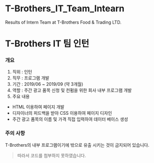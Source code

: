 # T-Brothers_IT_Team_Intearn
Results of Intern Team at T-Brothers Food & Trading LTD.

# T-Brothers IT 팀 인턴
### 개요
1. 직위 : 인턴
2. 직무 : 프로그램 개발
3. 기간 : 2019/06 ~ 2019/09 (약 3개월)
4. 역할 : 주간 광고 품목 신청 및 컨펌을 위한 회사 내부 프로그램 개발
5. 주요 내용
- HTML 이용하여 페이지 개발
- 디자이너의 피드백을 받아 CSS 이용하여 페이지 디자인
- 주간 광고 품목의 이름 및 가격 직접 입력하여 데이터 베이스 생성


### 주의 사항
T-Brothers의 내부 프로그램이기에 밖으로 유출 시키는 것이 금지되어 있습니다. 

> 따라서 코드를 첨부하지 못하였습니다.
